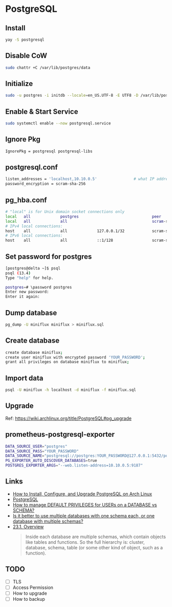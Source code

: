 # PostgreSQL

## Install

```bash
yay -S postgresql
```

## Disable CoW

```bash
sudo chattr +C /var/lib/postgres/data
```

## Initialize

```bash
sudo -u postgres -i initdb --locale=en_US.UTF-8 -E UTF8 -D /var/lib/postgres/data
```

## Enable & Start Service

```bash
sudo systemctl enable --now postgresql.service
```

## Ignore Pkg

```bash title="/etc/pacman.conf"
IgnorePkg = postgresql postgresql-libs
```

## postgresql.conf

```bash title="/var/lib/postgres/data/postgresql.conf"
listen_addresses = 'localhost,10.10.0.5'                # what IP address(es) to listen on;
password_encryption = scram-sha-256
```

## pg_hba.conf

```bash title="/var/lib/postgres/data/pg_hba.conf"
# "local" is for Unix domain socket connections only
local   all             postgres                                peer
local   all             all                                     scram-sha-256
# IPv4 local connections:
host    all             all             127.0.0.1/32            scram-sha-256
# IPv6 local connections:
host    all             all             ::1/128                 scram-sha-256
```

## Set password for postgres

```bash
[postgres@delta ~]$ psql
psql (13.4)
Type "help" for help.

postgres=# \password postgres
Enter new password:
Enter it again:
```

## Dump database

```bash
pg_dump -U miniflux miniflux > miniflux.sql
```

## Create database

```bash
create database miniflux;
create user miniflux with encrypted password 'YOUR_PASSWORD';
grant all privileges on database miniflux to miniflux;
```

## Import data

```bash
psql -U miniflux -h localhost -d miniflux -f miniflux.sql
```

## Upgrade

Ref: https://wiki.archlinux.org/title/PostgreSQL#pg_upgrade

## prometheus-postgresql-exporter

```bash title="/etc/conf.d/prometheus-postgresql-exporter"
DATA_SOURCE_USER="postgres"
DATA_SOURCE_PASS="YOUR_PASSWORD"
DATA_SOURCE_NAME="postgresql://postgres:YOUR_PASSWORD@127.0.0.1:5432/postgres?sslmode=disable"
PG_EXPORTER_AUTO_DISCOVER_DATABASES=true
POSTGRES_EXPORTER_ARGS="--web.listen-address=10.10.0.5:9187"
```

## Links

- [How to Install, Configure, and Upgrade PostgreSQL on Arch Linux](https://www.vultr.com/docs/how-to-install-configure-and-upgrade-postgresql-on-arch-linux)
- [PostgreSQL](https://wiki.archlinux.org/title/PostgreSQL)
- [How to manage DEFAULT PRIVILEGES for USERs on a DATABASE vs SCHEMA?](https://dba.stackexchange.com/questions/117109/how-to-manage-default-privileges-for-users-on-a-database-vs-schema)
- [Is it better to use multiple databases with one schema each, or one database with multiple schemas?](https://stackoverflow.com/questions/1152405/is-it-better-to-use-multiple-databases-with-one-schema-each-or-one-database-wit)
- [23.1. Overview](https://www.postgresql.org/docs/current/manage-ag-overview.html)
  > Inside each database are multiple schemas, which contain objects like tables and functions. So the full hierarchy is: cluster, database, schema, table (or some other kind of object, such as a function).

## TODO

- [ ] TLS
- [ ] Access Permission
- [ ] How to upgrade
- [ ] How to backup
